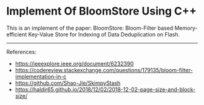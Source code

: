 # Implement Of BloomStore Using C++

This is an implement of the paper: BloomStore: Bloom-Filter based Memory-efficient Key-Value Store for Indexing of Data Deduplication on Flash.

----------

References:
- <https://ieeexplore.ieee.org/document/6232390>
- <https://codereview.stackexchange.com/questions/179135/bloom-filter-implementation-in-c>
- <https://github.com/Shao-Jie/SkimpyStash>
- <https://haldir65.github.io/2018/12/02/2018-12-02-page-size-and-block-size/>
